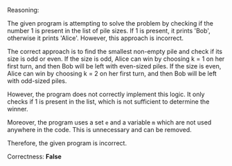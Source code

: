 Reasoning:

The given program is attempting to solve the problem by checking if the number 1 is present in the list of pile sizes. If 1 is present, it prints 'Bob', otherwise it prints 'Alice'. However, this approach is incorrect.

The correct approach is to find the smallest non-empty pile and check if its size is odd or even. If the size is odd, Alice can win by choosing k = 1 on her first turn, and then Bob will be left with even-sized piles. If the size is even, Alice can win by choosing k = 2 on her first turn, and then Bob will be left with odd-sized piles.

However, the program does not correctly implement this logic. It only checks if 1 is present in the list, which is not sufficient to determine the winner.

Moreover, the program uses a set `e` and a variable `m` which are not used anywhere in the code. This is unnecessary and can be removed.

Therefore, the given program is incorrect.

Correctness: **False**